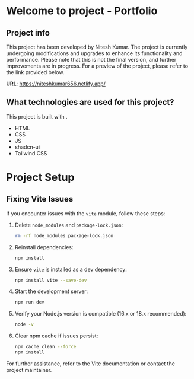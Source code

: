 # Welcome to project - Portfolio

## Project info
This project has been developed by Nitesh Kumar. The project is currently undergoing modifications and upgrades to enhance its functionality and performance. Please note that this is not the final version, and further improvements are in progress. For a preview of the project, please refer to the link provided below.

**URL**: https://niteshkumar656.netlify.app/

## What technologies are used for this project?

This project is built with .

- HTML
- CSS
- JS
- shadcn-ui
- Tailwind CSS

# Project Setup

## Fixing Vite Issues

If you encounter issues with the `vite` module, follow these steps:

1. Delete `node_modules` and `package-lock.json`:
   ```bash
   rm -rf node_modules package-lock.json
   ```

2. Reinstall dependencies:
   ```bash
   npm install
   ```

3. Ensure `vite` is installed as a dev dependency:
   ```bash
   npm install vite --save-dev
   ```

4. Start the development server:
   ```bash
   npm run dev
   ```

5. Verify your Node.js version is compatible (16.x or 18.x recommended):
   ```bash
   node -v
   ```

6. Clear npm cache if issues persist:
   ```bash
   npm cache clean --force
   npm install
   ```

For further assistance, refer to the Vite documentation or contact the project maintainer.
